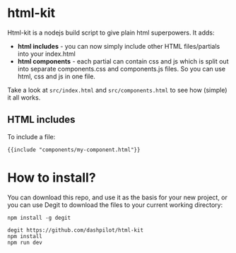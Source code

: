 # html-kit

Html-kit is a nodejs build script to give plain html superpowers. It adds:

-   **html includes** - you can now simply include other HTML files/partials into your index.html
-   **html components** - each partial can contain css and js which is split out into separate components.css and components.js files. So you can use html, css and js in one file.

Take a look at `src/index.html` and `src/components.html` to see how (simple) it all works.

## HTML includes

To include a file:

```
{{include "components/my-component.html"}}
```

# How to install?

You can download this repo, and use it as the basis for your new project, or you can use Degit to download the files to your current working directory:

```
npm install -g degit

degit https://github.com/dashpilot/html-kit
npm install
npm run dev
```
